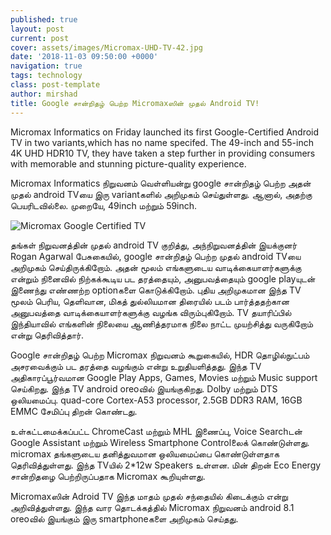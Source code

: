 ```yaml
---
published: true
layout: post
current: post
cover: assets/images/Micromax-UHD-TV-42.jpg
date: '2018-11-03 09:50:00 +0000'
navigation: true
tags: technology
class: post-template
author: mirshad
title: Google சான்றிதழ் பெற்ற Micromaxஸின் முதல் Android TV!
---
```


Micromax Informatics on Friday launched its first Google-Certified Android TV in two variants,which has no name specifed. The 49-inch and 55-inch 4K UHD HDR10 TV, they have taken a step further in providing consumers with memorable and stunning picture-quality experience.


Micromax Informatics நிறுவனம் வெள்ளியன்று google சான்றிதழ் பெற்ற அதன் முதல் android TVயை இரு variantகளில் அறிமுகம் செய்துள்ளது. ஆனால், அதற்கு பெயரிடவில்லை. முறையே, 49inch மற்றும் 59inch.

<p><img src="url({{ site.baseurl }}{{ page.cover }}" alt="Micromax Google Certified TV" /></p>

தங்கள் நிறுவனத்தின் முதல் android TV குறித்து, அந்நிறுவனத்தின் இயக்குனர் Rogan Agarwal பேசுகையில், google சான்றிதழ் பெற்ற முதல் android TVயை அறிமுகம் செய்திருக்கிறோம். அதன் மூலம் எங்களுடைய வாடிக்கையாளர்களுக்கு என்றும் நினைவில் நிற்கக்கூடிய பட தரத்தையும், அனுபவத்தையும் google playயுடன் இணைந்து எண்ணற்ற optionகளை கொடுக்கிறோம். புதிய அறிமுகமான இந்த TV மூலம் பெரிய, தெளிவான, மிகத் துல்லியமான திரையில் படம் பார்த்ததற்கான அனுபவத்தை வாடிக்கையாளர்களுக்கு வழங்க விரும்புகிறோம். TV தயாரிப்பில் இந்தியாவில் எங்களின் நிலையை ஆணித்தரமாக நிலை நாட்ட முயற்சித்து வருகிறோம் என்று தெரிவித்தார்.

Google சான்றிதழ் பெற்ற Micromax நிறுவனம் கூறுகையில், HDR தொழில்நுட்பம் அசரவைக்கும் பட தரத்தை வழங்கும் என்று உறுதியளித்தது. இந்த TV அதிகாரப்பூர்வமான Google Play Apps, Games, Movies மற்றும் Music support செய்கிறது. இந்த TV android oreoவில் இயங்குகிறது. Dolby மற்றும் DTS ஒலியமைப்பு. quad-core Cortex-A53 processor, 2.5GB DDR3 RAM, 16GB EMMC சேமிப்பு திறன் கொண்டது.

உள்கட்டமைக்கப்பட்ட ChromeCast மற்றும் MHL இணைப்பு, Voice Searchடன் Google Assistant மற்றும் Wireless Smartphone Controlலைக் கொண்டுள்ளது. micromax தங்களுடைய தனித்துவமான ஒலியமைப்பை கொண்டுள்ளதாக தெரிவித்துள்ளது. இந்த TVயில் 2*12w Speakers உள்ளன. மின் திறன் Eco Energy சான்றிதழை பெற்றிருப்பதாக Micromax கூறியுள்ளது.

Micromaxஸின் Adroid TV இந்த மாதம் முதல் சந்தையில் கிடைக்கும் என்று அறிவித்துள்ளது. இந்த வார தொடக்கத்தில் Micromax நிறுவனம் android 8.1 oreoவில் இயங்கும் இரு smartphoneகளை அறிமுகம் செய்தது.